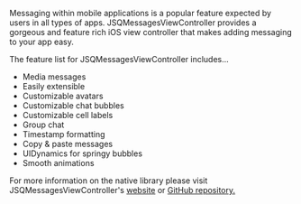 Messaging within mobile applications is a popular feature expected by users in all types of apps.  JSQMessagesViewController provides a gorgeous and feature rich iOS view controller that makes adding messaging to your app easy.

The feature list for JSQMessagesViewController includes...

 - Media messages
 - Easily extensible
 - Customizable avatars
 - Customizable chat bubbles
 - Customizable cell labels
 - Group chat
 - Timestamp formatting
 - Copy & paste messages
 - UIDynamics for springy bubbles
 - Smooth animations
 
For more information on the native library please visit JSQMessagesViewController's [website][1] or [GitHub repository.][2]
 
 [1]: http://www.jessesquires.com/JSQMessagesViewController/
 [2]: https://github.com/jessesquires/JSQMessagesViewController